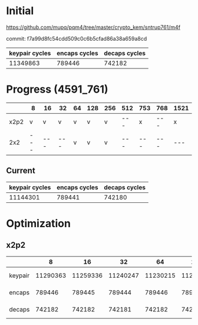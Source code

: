 # Initial

https://github.com/mupq/pqm4/tree/master/crypto_kem/sntrup761/m4f

commit: f7a99d8fc54cdd509c0c6b5cfad86a38a659a8cd

|keypair cycles|encaps cycles|decaps cycles|
|---|---|---|
|11349863|789446|742182|

# Progress (4591_761)
|      |8  |16 |32 |64 |128|256|512|753|768|1521|
|------|---|---|---|---|---|---|---|---|---|---|
| x2p2 | v | v | v | v | v | v |---| x |---| x |
| 2x2  |---|---|---| v | v | v |---|---|---|---|

## Current
|keypair cycles|encaps cycles|decaps cycles|
|---|---|---|
|11144301|789441|742180|

# Optimization
## x2p2
|         |8  |16 |32 |64 |128|256|512|
|---------|---|---|---|---|---|---|---|
| keypair |11290363|11259336|11240247|11230215|11207951|11186664|---|
| encaps  |789446  |789445  |789444  |789446  |789443  |789441|---|
| decaps  |742182  |742182  |742181  |742182  |742181  |742180|---|
